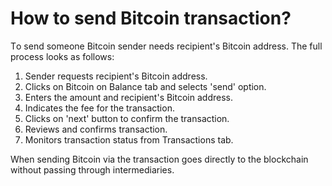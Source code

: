 # How to send Bitcoin transaction?

Тo send someone Bitcoin sender needs recipient's Bitcoin address. The full process looks as follows:

1. Sender requests recipient's Bitcoin address.
2. Clicks on Bitcoin on Balance tab and selects 'send' option.
3. Enters the amount and recipient's Bitcoin address.
4. Indicates the fee for the transaction.
5. Clicks on 'next' button to confirm the transaction.
6. Reviews and confirms transaction.
7. Monitors transaction status from Transactions tab.

When sending Bitcoin via the transaction goes directly to the blockchain without passing through intermediaries.
